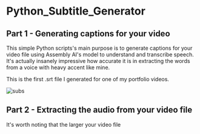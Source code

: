 # Python_Subtitle_Generator


## Part 1 - Generating captions for your video


This simple Python scripts's main purpose is to generate captions for your video file
using Assembly AI's model to understand and transcribe speech. It's actually insanely impressive
how accurate it is in extracting the words from a voice with heavy accent like mine.

This is the first .srt file I generated for one of my portfolio videos.

![subs](<Test_videos/Screenshot from 2024-01-29 17-05-18.png>)

## Part 2 - Extracting the audio from your video file

It's worth noting that the larger your video file
